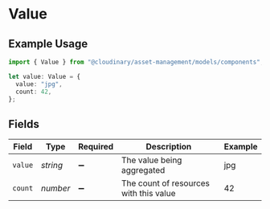 # Value

## Example Usage

```typescript
import { Value } from "@cloudinary/asset-management/models/components";

let value: Value = {
  value: "jpg",
  count: 42,
};
```

## Fields

| Field                                  | Type                                   | Required                               | Description                            | Example                                |
| -------------------------------------- | -------------------------------------- | -------------------------------------- | -------------------------------------- | -------------------------------------- |
| `value`                                | *string*                               | :heavy_minus_sign:                     | The value being aggregated             | jpg                                    |
| `count`                                | *number*                               | :heavy_minus_sign:                     | The count of resources with this value | 42                                     |